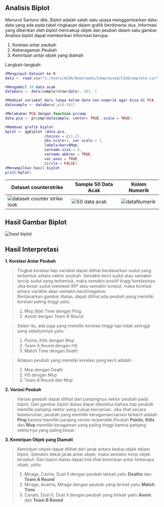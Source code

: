 ## Analisis Biplot
Menurut Sartono dkk, Biplot adalah salah satu upaya menggambarkan data-data yang ada pada tabel ringkasan dalam grafik berdimensi dua. 
Informasi yang diberikan oleh biplot mencakup objek dan peubah dalam satu gambar.
<br>Analisis biplot dapat memberikan informasi berupa: 
  1. Korelasi antar peubah
  2. Keberagaman Peubah
  3. Kemiripan antar objek yang diamati 
 <a/>
 Langkah-langkah:
 
```lua
#Menginput Dataset ke R
data <- read.csv("C:/Users/ACER/Downloads/Compressed/CSGOcomplete.csv") 

#Mengambil 50 data acak
databaru <- data[sample(nrow(data), 50), ]

#Membuat variabel baru tanpa kolom data non-numerik agar bisa di PCA
datasample <- databaru[,c(6:16)]

#Melakukan PCA dengan function prcomp
data.pca <- prcomp(datasample, center= TRUE, scale = TRUE)

#Membuat grafik biplot
bplot <- ggbiplot (data.pca,
                  choices = c(1,2),
                  obs.scale=1, var.scale = 1,
                  labels=baru$Map,
                  varname.size = 4,
                  varname.abbrev = TRUE,
                  var.axes = TRUE,
                  circle = FALSE)
#Menampilkan hasil biplot
print(bplot)

```
|Dataset counterstrike|Sample 50 Data Acak|Kolom Numerik|
|---|----|---|
|![dataset counter strike look](https://user-images.githubusercontent.com/87527087/180614604-ab040fbd-eb6a-472e-8dd0-048332116c2b.png)|![50 data acak](https://user-images.githubusercontent.com/87527087/180614944-a13cef7d-04ed-4bdd-9d67-ffa290157e03.png)|![dataNumerik](https://user-images.githubusercontent.com/87527087/180615073-75906f03-d56f-4ccf-9a56-c38643693632.png)|

## **Hasil Gambar Biplot**
![hasil biplot](https://user-images.githubusercontent.com/87527087/180615220-57c6f3b8-94ba-48ab-81ad-bfad24ba2175.png)

## **Hasil Interpretasi**
**1. Korelasi Antar Peubah**
>Tingkat korelasi tiap variabel dapat dilihat berdasarkan sudut yang terbentuk antara vektor
peubah. Semakin kecil sudut atau semakin lancip sudut yang terbentuk, maka semakin
positif tinggi korelasinya. Jika besar sudut melewati 90º atau semakin tumpul, maka
korelasi antara variable akan semakin kecil/negative.</br>
Berdasarkan gambar diatas, dapat dilihat ada peubah yang memiliki korelasi paling tinggi
yaitu
>1. Mvp,Wait Time dengan Ping.
>2. Assist dengan Team B Round

>Selain itu, ada juga yang memiliki korelasi tinggi tapi tidak setinggi yang sebelumnya yaitu
>1. Points, Kills dengan Mvp
>2. Team A Round dengan HS
>3. Match Time dengan Death <br/>

>Adapun peubah yang memiliki korelasi yang kecil adalah:
>1. Mvp dengan Death
>2. HS dengan Mvp
>3. Team A Round dan Mvp

**2. Variasi Peubah**
>Variasi peubah dapat dilihat dari panjangnya vektor peubah pada biplot. Dari gambar biplot diatas dapat
diketahui bahwa tiap peubah memiliki panjang vektor yang cukup bervariasi. Jika lihat
secara keseluruhan, peubah yang memiliki keragaman/variasi terkecil adalah **Ping** karena
memiliki panjang vector terpendek.Peubah **Points**, **Kills** dan **Mvp** memiliki keragaman
yang paling tinggi karena panjang vektornya yang paling besar.

**3. Kemiripan Objek yang Diamati**
>Kemiripan obyek dapat dilihat dari jarak antara kedua objek dalam biplot. Semakin dekat
jarak antar objek, maka semakin mirip objek tersebut. Dari biplot diatas dapat kita lihat
kemiripan antar beberapa objek, yaitu:
>1. Mirage, Cache, Dust II dengan peubah terkait yaitu **Deaths** dan **Team A Round**
>2. Mirage, Austria, Mirage dengan peubah yang terkait yaitu **Match Time**
>3. Canals, Dust II, Dust II dengan peubah yang terkait yaitu **Assis**t dan **Team B Round**

